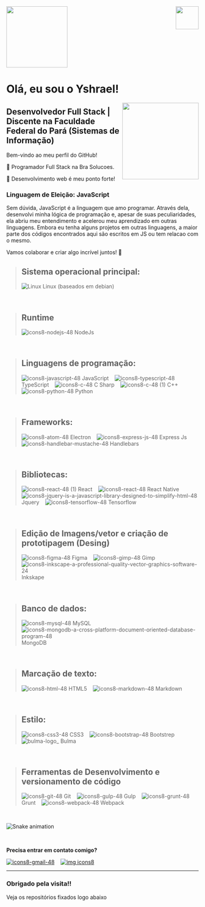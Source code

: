 <img height="160em" src="https://user-images.githubusercontent.com/79410863/188251321-aa1ac29d-7e4c-4ff0-bae4-fa9917c927ac.png"/>  
<img align="right" height="60rem" src="https://github.com/ysh-rael/Ysh-rael/assets/79410863/8560297a-ea2b-46c6-b3b3-857bd56bee47"/>  

# Olá, eu sou o Yshrael!
<img align="right"  height="200rem" src="https://github-readme-stats.vercel.app/api/top-langs/?username=Ysh-rael&layout=compact&langs_count=7&theme=codeSTACKr"/>

## Desenvolvedor Full Stack | Discente na Faculdade Federal do Pará (Sistemas de Informação)

Bem-vindo ao meu perfil do GitHub! 

💼 Programador Full Stack na Bra Solucoes. 

🎯 Desenvolvimento web é meu ponto forte!

### Linguagem de Eleição: JavaScript
Sem dúvida, JavaScript é a linguagem que amo programar. Através dela, desenvolvi minha lógica de programação e, apesar de suas peculiaridades, ela abriu meu entendimento e acelerou meu aprendizado em outras linguagens. Embora eu tenha alguns projetos em outras linguagens, a maior parte dos códigos encontrados aqui são escritos em JS ou tem relacao com o mesmo.

Vamos colaborar e criar algo incrível juntos! 🚀
    
> ## **Sistema operacional principal:**  
>
> ![Linux](https://github.com/ysh-rael/Ysh-rael/assets/79410863/48f4af40-4a69-4e2a-a7ca-e962af4ccd82) Linux (baseados em debian) <br>
<br/>

> ## **Runtime**
>
> ![icons8-nodejs-48](https://github.com/ysh-rael/Ysh-rael/assets/79410863/b57d0506-a7a0-4368-a5cd-a012de6e75d2) NodeJs <br>
<br/>

> ## **Linguagens de programação:**
>
> ![icons8-javascript-48](https://github.com/ysh-rael/Ysh-rael/assets/79410863/a3ebd705-1b27-4a7b-be28-71e8a046e01f) JavaScript &nbsp;&nbsp;
> ![icons8-typescript-48](https://github.com/ysh-rael/Ysh-rael/assets/79410863/95a22a16-51e8-4c47-b5f0-4f19120ac372) TypeScript &nbsp;&nbsp;
> ![icons8-c-48](https://github.com/ysh-rael/Ysh-rael/assets/79410863/95592570-8eb0-41f8-87f6-144edbf3bd7a) C Sharp &nbsp;&nbsp;
> ![icons8-c-48 (1)](https://github.com/ysh-rael/Ysh-rael/assets/79410863/beab89db-9957-4948-ac69-65721e83c263) C++ &nbsp;&nbsp;
> ![icons8-python-48](https://github.com/ysh-rael/Ysh-rael/assets/79410863/eff34fdf-8bf8-4738-9e13-2b5dc6d65c2a) Python &nbsp;&nbsp;

<br/>

> ## **Frameworks:**
>
> ![icons8-atom-48](https://github.com/ysh-rael/Ysh-rael/assets/79410863/5946dad7-de3d-402b-8424-f725847d58a0) Electron &nbsp;&nbsp;
> ![icons8-express-js-48](https://github.com/ysh-rael/Ysh-rael/assets/79410863/6711030e-43e3-4c29-ad38-b019a8987269) Express Js &nbsp;&nbsp;
> ![icons8-handlebar-mustache-48](https://github.com/ysh-rael/Ysh-rael/assets/79410863/7571905a-6ea6-4efa-8c10-dedb97a269f3) Handlebars &nbsp;&nbsp;

<br/>

> ## **Bibliotecas:**
>
> ![icons8-react-48 (1)](https://github.com/ysh-rael/Ysh-rael/assets/79410863/128e29e7-541c-47b7-bb59-57531524d419) React &nbsp;&nbsp;
> ![icons8-react-48](https://github.com/ysh-rael/Ysh-rael/assets/79410863/97a09a90-9276-4828-ba3f-c2b1c6c76b87) React Native &nbsp;&nbsp;
> ![icons8-jquery-is-a-javascript-library-designed-to-simplify-html-48](https://github.com/ysh-rael/Ysh-rael/assets/79410863/5826c4a9-403c-4100-aba7-d21ce4513c07) Jquery &nbsp;&nbsp;
> ![icons8-tensorflow-48](https://github.com/ysh-rael/Ysh-rael/assets/79410863/f562b68f-6fa7-4953-8c7d-25a8b8b45cd6) Tensorflow &nbsp;&nbsp;

<br/>

> ## **Edição de Imagens/vetor e criação de prototipagem (Desing)**
>
> ![icons8-figma-48](https://github.com/ysh-rael/Ysh-rael/assets/79410863/2faf5e28-303e-46f5-9280-0049ca4839a9) Figma &nbsp;&nbsp;
> ![icons8-gimp-48](https://github.com/ysh-rael/Ysh-rael/assets/79410863/aead66e7-1ab3-4db3-98b1-557b1a72cb68) Gimp &nbsp;&nbsp;
> ![icons8-inkscape-a-professional-quality-vector-graphics-software-24](https://github.com/ysh-rael/Ysh-rael/assets/79410863/b5a43c49-8bc5-480c-84f1-de9f7bae7289) Inkskape &nbsp;&nbsp;

<br/>

> ## **Banco de dados:**
>
> ![icons8-mysql-48](https://github.com/ysh-rael/Ysh-rael/assets/79410863/209ee6fe-0b76-431a-b341-f2eb05b82a3b) MySQL &nbsp;&nbsp;
> ![icons8-mongodb-a-cross-platform-document-oriented-database-program-48](https://github.com/ysh-rael/Ysh-rael/assets/79410863/a3d7d993-dd4c-4d6c-8bc4-c9d6cf552151) MongoDB &nbsp;&nbsp;

<br/>

> ## **Marcação de texto:**
>
> ![icons8-html-48](https://github.com/ysh-rael/Ysh-rael/assets/79410863/6981479b-4cad-4c23-a72b-656fc4f5b919) HTML5 &nbsp;&nbsp;
> ![icons8-markdown-48](https://github.com/ysh-rael/Ysh-rael/assets/79410863/4c20f38a-b4ae-46fb-81dd-fa3e970e6bc5) Markdown &nbsp;&nbsp;

<br/>

> ## **Estilo:**
> 
> ![icons8-css3-48](https://github.com/ysh-rael/Ysh-rael/assets/79410863/26e9dc23-efbf-49d9-ba96-6213c437927d) CSS3 &nbsp;&nbsp;
> ![icons8-bootstrap-48](https://github.com/ysh-rael/Ysh-rael/assets/79410863/f4d2d28f-492e-4d8a-9e65-2ba19555fb0f) Bootstrep &nbsp;&nbsp;
> ![bulma-logo_](https://github.com/ysh-rael/Ysh-rael/assets/79410863/c00ce765-87d6-4088-9fdb-f2ef28079833) Bulma &nbsp;&nbsp;

<br/>

> ## **Ferramentas de Desenvolvimento e versionamento de código**
>
> ![icons8-git-48](https://github.com/ysh-rael/Ysh-rael/assets/79410863/788d7806-a186-4827-b0dd-b7556084e493) Git &nbsp;&nbsp;
> ![icons8-gulp-48](https://github.com/ysh-rael/Ysh-rael/assets/79410863/67ff60e7-7954-4961-85b9-4531aad8ebdd) Gulp &nbsp;&nbsp;
> ![icons8-grunt-48](https://github.com/ysh-rael/Ysh-rael/assets/79410863/9fdc9e7a-5949-43ce-a7b3-cbd6d7f14faf) Grunt &nbsp;&nbsp;
> ![icons8-webpack-48](https://github.com/ysh-rael/Ysh-rael/assets/79410863/55565ec7-be65-447b-bb1d-a348c1fa7da0) Webpack &nbsp;&nbsp;
  
<br/>

![Snake animation](https://github.com/Ysh-rael/Ysh-rael/blob/output/github-contribution-grid-snake.svg)

<br/>

**Precisa entrar em contato comigo?**

[![icons8-gmail-48](https://github.com/ysh-rael/Ysh-rael/assets/79410863/df8ff676-5af8-461e-b78b-12c3cabb7168)](https://mailto:email@provedor.com.br) &nbsp;&nbsp;
[![img icons8](https://github.com/ysh-rael/Ysh-rael/assets/79410863/9d2b2c68-901a-4a68-b3b0-bffef55f38a8)](https://www.linkedin.com/in/yshrael-pimentel-76502820b/) &nbsp;&nbsp;


 ----------
 
 ### Obrigado pela visita!!  
 
 Veja os repositórios fixados logo abaixo 
